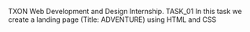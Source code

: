 TXON Web Development and Design Internship. 
TASK_01
In this task we create a landing page (Title: ADVENTURE) using HTML and CSS
